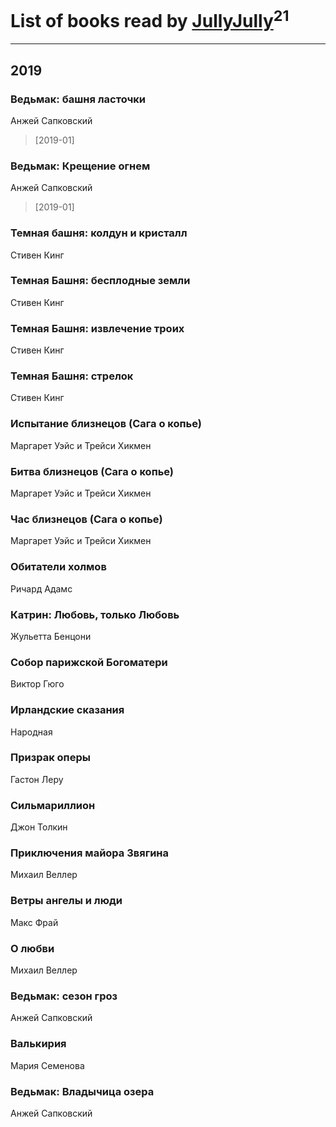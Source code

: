 # List of books read by [JullyJully](https://plus.google.com/u/0/117443283415472077372/)<sup>21</sup>
---

## 2019

### Ведьмак: башня ласточки
Анжей Сапковский
> [2019-01] 


### Ведьмак: Крещение огнем
Анжей Сапковский
> [2019-01] 


### Темная башня: колдун и кристалл
Стивен Кинг


### Темная Башня: бесплодные земли
Стивен Кинг


### Темная Башня: извлечение троих
Стивен Кинг


### Темная Башня: стрелок
Стивен Кинг


### Испытание близнецов (Сага о копье)
Маргарет Уэйс и Трейси Хикмен


### Битва близнецов (Сага о копье)
Маргарет Уэйс и Трейси Хикмен


### Час близнецов (Сага о копье)
Маргарет Уэйс и Трейси Хикмен


### Обитатели холмов
Ричард Адамс


### Катрин: Любовь, только Любовь
Жульетта Бенцони


### Собор парижской Богоматери
Виктор Гюго


### Ирландские сказания
Народная


### Призрак оперы
Гастон Леру


### Сильмариллион
Джон Толкин


### Приключения майора Звягина
Михаил Веллер


### Ветры ангелы и люди
Макс Фрай


### О любви
Михаил Веллер


### Ведьмак: сезон гроз
Анжей Сапковский


### Валькирия
Мария Семенова


### Ведьмак: Владычица озера
Анжей Сапковский



